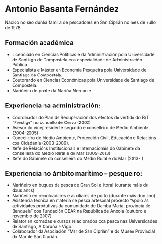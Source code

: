 # Antonio Basanta Fernández

Nacido no seo dunha familia de pescadores en San Ciprián no mes de xullo de 1978.

## Formación académica

* Licenciado en Ciencias Políticas e da Administración pola Universidade de Santiago de Compostela coa especialidade de Administración Pública.
* Especialista e Máster en Economía Pesqueira pola Universidade de Santiago de Compostela.
* Doutorando en Ciencias Económicas pola Universidade de Santiago de Compostela.
* Mariñeiro de ponte da Mariña Mercante

## Experiencia na administración:

* Coordinador do Plan de Recuperación dos efectos do vertido do B/T “Prestige” no concello de Cervo (2002)
* Asesor do vicepresidente segundo e conselleiro de Medio Ambiente (2004-2005)
* Concelleiro de Medio Ambiente, Protección Civil, Educación e Relacións coa Cidadanía (2003-2009).
* Xefe de Relacións Institucionais e Internacionais do Gabinete da conselleira do Medio Rural e do Mar (2009-2013)
* Xefe do Gabinete da conselleira do Medio Rural e do Mar (2013-  )

## Experiencia no ámbito marítimo – pesqueiro:

* Mariñeiro en buques de pesca de Gran Sol e litoral (durante máis de dous anos)
* Mariñeiro en remolcadores e auxiliares de porto (durante máis dun ano)
* Asistencia técnica en materia de pesca artesanal proxecto “Apoio ás actividades produtivas da comunidade de Damba Maria, provincia de Benguela” coa Fundación CEAR na República de Angola (outubro e novembro de 2007)
* Relator en xornadas e cursos relacionados coa pesca nas Universidades de Santiago, A Coruña e Vigo.
* Colaborador da Asociación “Mar de San Ciprián” e do Museo Provincial do Mar de San Ciprián.
